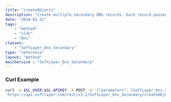 ```yaml
---
title: "createObjects"
description: "Create multiple secondary DNS records. Each record passed to ''createObjects'' follows the logic in the SoftLayer_Dns_Secondary [SoftLayer_Dns_Secondary::createObject](/reference/datatypes/$1/#$2) method. "
date: "2018-02-12"
tags:
    - "method"
    - "sldn"
    - "Dns"
classes:
    - "SoftLayer_Dns_Secondary"
type: "reference"
layout: "method"
mainService : "SoftLayer_Dns_Secondary"
---
```


### Curl Example
```bash
curl -u $SL_USER:$SL_APIKEY -X POST -d '{"parameters": [SoftLayer_Dns_Secondary]}' \
'https://api.softlayer.com/rest/v3.1/SoftLayer_Dns_Secondary/createObjects'
```

